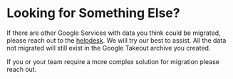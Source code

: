 # Looking for Something Else?

If there are other Google Services with data you think could be migrated, please reach out to the [helpdesk](mailto:helpdesk@keepingcurrentmatters.com). We will try our best to assist. All the data not migrated will still exist in the Google Takeout archive you created.

If you or your team require a more complex solution for migration please reach out.
